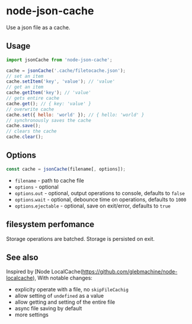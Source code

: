 # node-json-cache

Use a json file as a cache.

## Usage

```js
import jsonCache from 'node-json-cache';

cache = jsonCache('.cache/filetocache.json');
// set an item
cache.setItem('key', 'value'); // 'value'
// get an item
cache.getItem('key'); // 'value'
// gets entire cache
cache.get(); // { key: 'value' }
// overwrite cache
cache.set({ hello: 'world' }); // { hello: 'world' }
// synchronously saves the cache
cache.save();
// clears the cache
cache.clear();
```

## Options

```js
const cache = jsonCache(filename[, options]);
```
* `filename` - path to cache file
* `options` - optional
* `options`.`out` - optional, output operations to console, defaults to `false`
* `options`.`wait` - optional, debounce time on operations, defaults to `1000`
* `options`.`ejectable` - optional, save on exit/error, defaults to `true`

## filesystem perfomance
Storage operations are batched. Storage is persisted on exit.

## See also

Inspired by [Node LocalCache(https://github.com/glebmachine/node-localcache), With notable changes:
* explicity operate with a file, no `skipFileCachig`
* allow setting of `undefined` as a value
* allow getting and setting of the entire file
* async file saving by default
* more settings
